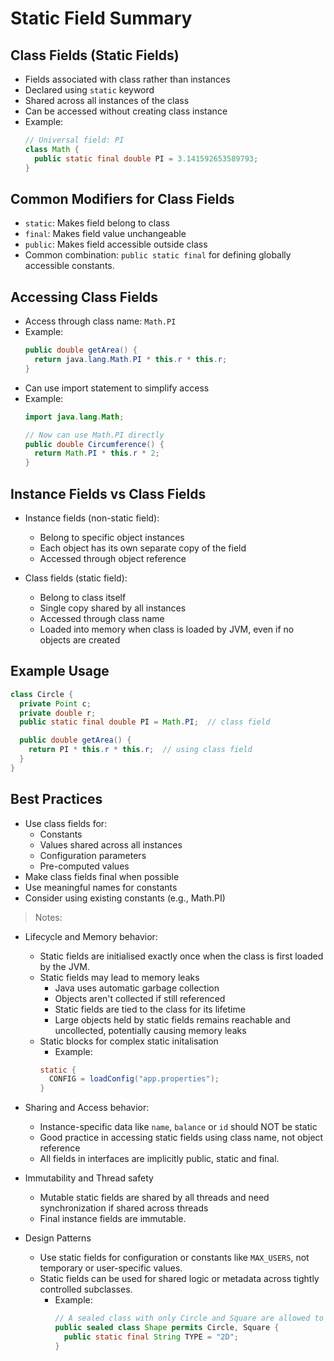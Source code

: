 # Static Field Summary

## Class Fields (Static Fields)
- Fields associated with class rather than instances
- Declared using `static` keyword
- Shared across all instances of the class
- Can be accessed without creating class instance
- Example:
  ```java
  // Universal field: PI
  class Math {
    public static final double PI = 3.141592653589793;
  }
  ```

## Common Modifiers for Class Fields
- `static`: Makes field belong to class
- `final`: Makes field value unchangeable
- `public`: Makes field accessible outside class
- Common combination: `public static final` for defining globally accessible constants.

## Accessing Class Fields
- Access through class name: `Math.PI`
- Example:
  ```java
  public double getArea() {
    return java.lang.Math.PI * this.r * this.r;
  }
  ```
- Can use import statement to simplify access
- Example:
  ```java
  import java.lang.Math;
  
  // Now can use Math.PI directly
  public double Circumference() {
    return Math.PI * this.r * 2;
  }
  ```

## Instance Fields vs Class Fields
- Instance fields (non-static field):
    - Belong to specific object instances
    - Each object has its own separate copy of the field
    - Accessed through object reference
  
- Class fields (static field):
    - Belong to class itself
    - Single copy shared by all instances
    - Accessed through class name
    - Loaded into memory when class is loaded by JVM, even if no objects are created

## Example Usage
```java
class Circle {
  private Point c;
  private double r;
  public static final double PI = Math.PI;  // class field

  public double getArea() {
    return PI * this.r * this.r;  // using class field
  }
}
```

## Best Practices
- Use class fields for:
    - Constants
    - Values shared across all instances
    - Configuration parameters
    - Pre-computed values
- Make class fields final when possible
- Use meaningful names for constants
- Consider using existing constants (e.g., Math.PI)


> Notes: 
- Lifecycle and Memory behavior:
    - Static fields are initialised exactly once when the class is first loaded by the JVM.
    - Static fields may lead to memory leaks 
        - Java uses automatic garbage collection
        - Objects aren't collected if still referenced
        - Static fields are tied to the class for its lifetime
        - Large objects held by static fields remains reachable and uncollected, potentially causing memory leaks
    - Static blocks for complex static initalisation
        - Example:
        ```java
        static {
          CONFIG = loadConfig("app.properties");
        }
        ```
- Sharing and Access behavior:
    - Instance-specific data like `name`, `balance` or `id` should NOT be static
    - Good practice in accessing static fields using class name, not object reference
    - All fields in interfaces are implicitly public, static and final.

- Immutability and Thread safety
    - Mutable static fields are shared by all threads and need synchronization if shared across threads
    - Final instance fields are immutable.

- Design Patterns
    - Use static fields for configuration or constants like `MAX_USERS`, not temporary or user-specific values.
    - Static fields can be used for shared logic or metadata across tightly controlled subclasses.
        - Example:
          ```java
          // A sealed class with only Circle and Square are allowed to extend Shape
          public sealed class Shape permits Circle, Square {
            public static final String TYPE = "2D";
          } 
          ```


